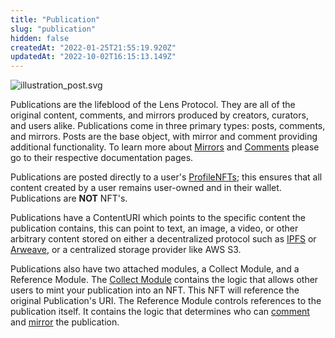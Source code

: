 ```yaml
---
title: "Publication"
slug: "publication"
hidden: false
createdAt: "2022-01-25T21:55:19.920Z"
updatedAt: "2022-10-02T16:15:13.149Z"
---
```


![](https://files.readme.io/bf7d31b-illustration_post.svg "illustration_post.svg")

Publications are the lifeblood of the Lens Protocol. They are all of the original content, comments, and mirrors produced by creators, curators, and users alike. Publications come in three primary types: posts, comments, and mirrors. Posts are the base object, with mirror and comment providing additional functionality. To learn more about [Mirrors](doc:mirror) and [Comments](doc:comment) please go to their respective documentation pages.

Publications are posted directly to a user's [ProfileNFTs](doc:profile); this ensures that all content created by a user remains user-owned and in their wallet. Publications are **NOT** NFT's.

Publications have a ContentURI which points to the specific content the publication contains, this can point to text, an image, a video, or other arbitrary content stored on either a decentralized protocol such as [IPFS](https://ipfs.io/) or [Arweave](https://www.arweave.org/), or a centralized storage provider like AWS S3.

Publications also have two attached modules, a Collect Module, and a Reference Module. The [Collect Module](doc:collect) contains the logic that allows other users to mint your publication into an NFT. This NFT will reference the original Publication's URI. The Reference Module controls references to the publication itself. It contains the logic that determines who can [comment](doc:comment) and [mirror](doc:mirror) the publication.
